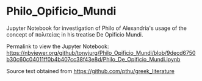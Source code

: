 # Philo_Opificio_Mundi

Jupyter Notebook for investigation of Philo of Alexandria's usage of the concept of πολιτείας in his treatise De Opificio Mundi.

Permalink to view the Jupyter Notebook: 
https://nbviewer.org/github/tonyjurg/Philo_Opificio_Mundi/blob/9decd6750b30c60c04011ff0b4b407cc38f43e8d/Philo_De_Opificio_Mundi.ipynb

Source text obtained from https://github.com/pthu/greek_literature

